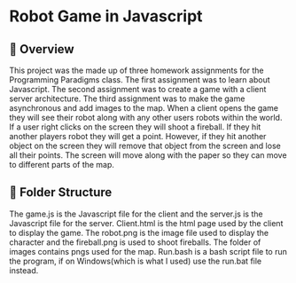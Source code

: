 # Robot Game in Javascript

## 📌 Overview
This project was the made up of three homework assignments for the Programming Paradigms class. The first assignment was to learn about Javascript. The second assignment was to create a game with a client server architecture. The third assignment was to make the game asynchronous and add images to the map. When a client opens the game they will see their robot along with any other users robots within the world. If a user right clicks on the screen they will shoot a fireball. If they hit another players robot they will get a point. However, if they hit another object on the screen they will remove that object from the screen and lose all their points. The screen will move along with the paper so they can move to different parts of the map.

## 📂 Folder Structure
The game.js is the Javascript file for the client and the server.js is the Javascript file for the server. Client.html is the html page used by the client to display the game. The robot.png is the image file used to display the character and the fireball.png is used to shoot fireballs. The folder of images contains pngs used for the map. Run.bash is a bash script file to run the program, if on Windows(which is what I used) use the run.bat file instead.

